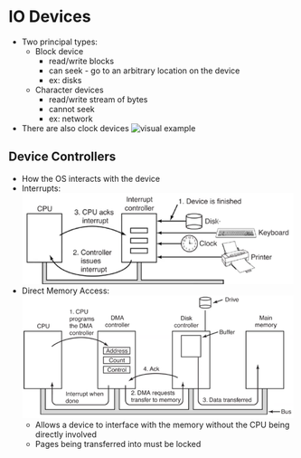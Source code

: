 # IO Devices

- Two principal types:
  - Block device
    - read/write blocks 
    - can seek - go to an arbitrary location on the device
    - ex: disks
  - Character devices
    - read/write stream of bytes
    - cannot seek
    - ex: network
- There are also clock devices
![visual example](img/4/iolayers.png)

## Device Controllers

- How the OS interacts with the device
- Interrupts:
![visual example](img/5/interrupts.png)
- Direct Memory Access:
![visual example](img/5/dma.png)
  - Allows a device to interface with the memory without the CPU being directly involved
  - Pages being transferred into must be locked